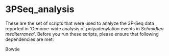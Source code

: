 # 3PSeq_analysis
These are the set of scripts that were used to analyze the 3P-Seq data reported in 'Genome-wide analysis of polyadenylation events in <i>Schmidtea mediterranea</i>'. Before you run these scripts, please ensure that following dependencies are met:

<item>Bowtie</item>


